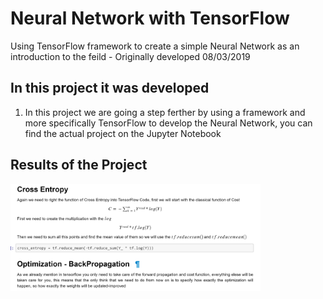 # Neural Network with TensorFlow

Using TensorFlow framework to create a simple Neural Network as an introduction to the feild - Originally developed 08/03/2019



## In this project it was developed 
1. In this project we are going a step ferther by using a framework and more specifically TensorFlow to develop the Neural Network, you can find the actual project on the Jupyter Notebook

## Results of the Project 
<img src="img/crossEntropy.png" width="400">
